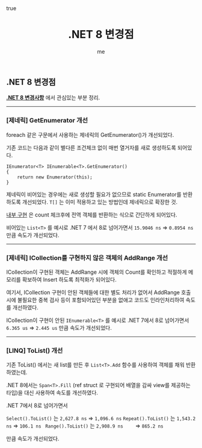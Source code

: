 ﻿---
title: ".NET 8 변경점"
author: me
categories: [DotNet]
tags: [dotnet]
pin: true
math: true
mermaid: true
---

## .NET 8 변경점

**[.NET 8 변경사항](https://devblogs.microsoft.com/dotnet/performance-improvements-in-net-8/)** 에서 관심있는 부분 정리.

---

### [제네릭] GetEnumerator 개선

foreach 같은 구문에서 사용하는 제네릭의 GetEnumerator()가 개선되었다.

기존 코드는 다음과 같이 별다른 조건체크 없이 매번 열거자를 새로 생성하도록 되어있다.

```
IEnumerator<T> IEnumerable<T>.GetEnumerator() 
{ 
    return new Enumerator(this);
}
```

제네릭이 비어있는 경우에는 새로 생성할 필요가 없으므로 static Enumerator를 반환하도록 개선되었다. `T[]` 는 이미 적용하고 있는 방법인데 제네릭으로 확장한 것.

[내부 구현](https://github.com/dotnet/runtime/pull/82499/commits/f5b1cc8d8078d8d37f36151f8fdbb909324114f9) 은 count 체크후에 전역 객체를 반환하는 식으로 간단하게 되어있다.

비어있는 `List<T>` 를 예시로 
.NET 7 에서 8로 넘어가면서  `15.9046 ns` => `0.8954 ns` 만큼 속도가 개선되었다.

---
### [제네릭] ICollection를 구현하지 않은 객체의 AddRange 개선

ICollection이 구현된 객체는 AddRange 시에 객체의 Count를 확인하고 적절하게 메모리를 확보하여 Insert 하도록 최적화가 되어있다.

여기서, ICollection 구현이 안된 객체들에 대한 별도 처리가 없어서 AddRange 호출 시에 불필요한 중복 검사 등이 포함되어있던 부분을 없애고 코드도 인라인처리하여 속도를 개선하였다.

ICollection이 구현이 안된 `IEnumerable<T>` 를 예시로 .NET 7에서 8로 넘어가면서 `6.365 us` => `2.445 us` 만큼 속도가 개선되었다.

---
### [LINQ] ToList() 개선

기존 ToList() 에서는 새 list를 만든 후 `List<T>.Add` 함수를 사용하여 객체를 채워 반환하였는데.

.NET 8에서는 `Span<T>.Fill` (ref struct 로 구현되어 배열을 감싸 view를 제공하는 타입)을 대신 사용하여 속도를 개선하였다.

.NET 7에서 8로 넘어가면서

`Select().ToList()` 는 `2,627.8 ns` => `1,096.6 ns`
`Repeat().ToList()` 는 `1,543.2 ns` => `106.1 ns	`
`Range().ToList()` 는 `2,908.9 ns	` => `865.2 ns`

만큼 속도가 개선되었다.